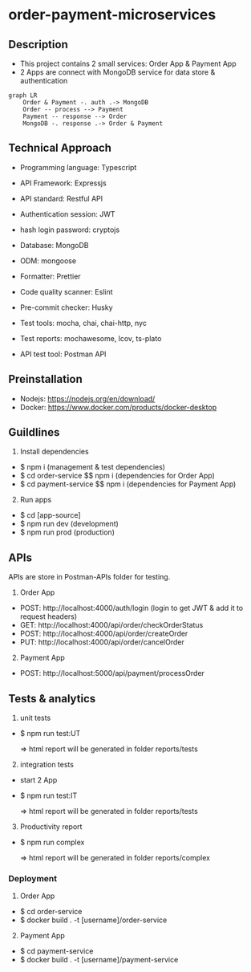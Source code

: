 # order-payment-microservices

## Description

- This project contains 2 small services: Order App & Payment App
- 2 Apps are connect with MongoDB service for data store & authentication

```mermaid
graph LR
    Order & Payment -. auth .-> MongoDB
    Order -- process --> Payment
    Payment -- response --> Order
    MongoDB -. response .-> Order & Payment
```

## Technical Approach

- Programming language: Typescript

- API Framework: Expressjs

- API standard: Restful API

- Authentication session: JWT

- hash login password: cryptojs

- Database: MongoDB

- ODM: mongoose

- Formatter: Prettier

- Code quality scanner: Eslint

- Pre-commit checker: Husky

- Test tools: mocha, chai, chai-http, nyc

- Test reports: mochawesome, lcov, ts-plato

- API test tool: Postman API

## Preinstallation

- Nodejs: https://nodejs.org/en/download/
- Docker: https://www.docker.com/products/docker-desktop

## Guildlines

1. Install dependencies

- \$ npm i (management & test dependencies)
- \$ cd order-service $$ npm i (dependencies for Order App)
- \$ cd payment-service $$ npm i (dependencies for Payment App)

2. Run apps

- \$ cd [app-source]
- \$ npm run dev (development)
- \$ npm run prod (production)

## APIs

APIs are store in Postman-APIs folder for testing.

1. Order App

- POST: http://localhost:4000/auth/login (login to get JWT & add it to request headers)
- GET: http://localhost:4000/api/order/checkOrderStatus
- POST: http://localhost:4000/api/order/createOrder
- PUT: http://localhost:4000/api/order/cancelOrder

2. Payment App

- POST: http://localhost:5000/api/payment/processOrder

## Tests & analytics

1. unit tests

- \$ npm run test:UT

  => html report will be generated in folder reports/tests

2. integration tests

- start 2 App
- \$ npm run test:IT

  => html report will be generated in folder reports/tests

3. Productivity report

- \$ npm run complex

  => html report will be generated in folder reports/complex

### Deployment

1. Order App

- \$ cd order-service
- \$ docker build . -t [username]/order-service

2. Payment App

- \$ cd payment-service
- \$ docker build . -t [username]/payment-service
